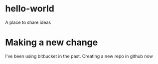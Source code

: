 # hello-world
A place to share ideas
# Making a new change
I've been using bitbucket in the past. Creating a new repo in github now
